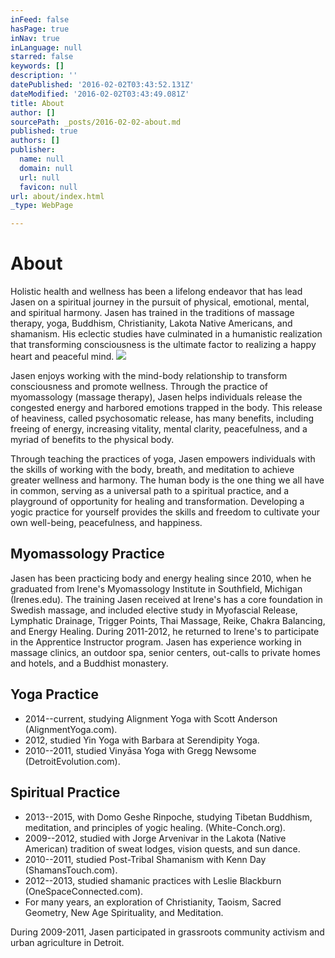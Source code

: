 ```yaml
---
inFeed: false
hasPage: true
inNav: true
inLanguage: null
starred: false
keywords: []
description: ''
datePublished: '2016-02-02T03:43:52.131Z'
dateModified: '2016-02-02T03:43:49.081Z'
title: About
author: []
sourcePath: _posts/2016-02-02-about.md
published: true
authors: []
publisher:
  name: null
  domain: null
  url: null
  favicon: null
url: about/index.html
_type: WebPage

---
```

# About

Holistic health and wellness has been a lifelong endeavor that has lead Jasen on a spiritual journey in the pursuit of physical, emotional, mental, and spiritual harmony. Jasen has trained in the traditions of massage therapy, yoga, Buddhism, Christianity, Lakota Native Americans, and shamanism. His eclectic studies have culminated in a humanistic realization that transforming consciousness is the ultimate factor to realizing a happy heart and peaceful mind.
![](https://the-grid-user-content.s3-us-west-2.amazonaws.com/96b8d6de-b7ce-4587-a0fd-7b67c26c0f46.jpg)

Jasen enjoys working with the mind-body relationship to transform consciousness and promote wellness. Through the practice of myomassology (massage therapy), Jasen helps individuals release the congested energy and harbored emotions trapped in the body. This release of heaviness, called psychosomatic release, has many benefits, including freeing of energy, increasing vitality, mental clarity, peacefulness, and a myriad of benefits to the physical body.

Through teaching the practices of yoga, Jasen empowers individuals with the skills of working with the body, breath, and meditation to achieve greater wellness and harmony. The human body is the one thing we all have in common, serving as a universal path to a spiritual practice, and a playground of opportunity for healing and transformation. Developing a yogic practice for yourself provides the skills and freedom to cultivate your own well-being, peacefulness, and happiness.

## Myomassology Practice

Jasen has been practicing body and energy healing since 2010, when he graduated from Irene's Myomassology Institute in Southfield, Michigan (Irenes.edu). The training Jasen received at Irene's has a core foundation in Swedish massage, and included elective study in Myofascial Release, Lymphatic Drainage, Trigger Points, Thai Massage, Reike, Chakra Balancing, and Energy Healing. During 2011-2012, he returned to Irene's to participate in the Apprentice Instructor program. Jasen has experience working in massage clinics, an outdoor spa, senior centers, out-calls to private homes and hotels, and a Buddhist monastery.

## Yoga Practice

* 2014--current, studying Alignment Yoga with Scott Anderson (AlignmentYoga.com). 
* 2012, studied Yin Yoga with Barbara at Serendipity Yoga.
* 2010--2011, studied Vinyāsa Yoga with Gregg Newsome (DetroitEvolution.com).

## Spiritual Practice

* 2013--2015, with Domo Geshe Rinpoche, studying Tibetan Buddhism, meditation, and principles of yogic healing. (White-Conch.org).
* 2009--2012, studied with Jorge Arvenivar in the Lakota (Native American) tradition of sweat lodges, vision quests, and sun dance.
* 2010--2011, studied Post-Tribal Shamanism with Kenn Day (ShamansTouch.com).
* 2012--2013, studied shamanic practices with Leslie Blackburn (OneSpaceConnected.com).
* For many years, an exploration of Christianity, Taoism, Sacred Geometry, New Age Spirituality, and Meditation.

During 2009-2011, Jasen participated in grassroots community activism and urban agriculture in Detroit.